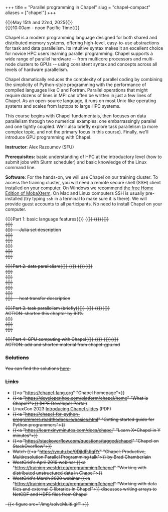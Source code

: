 +++
title = "Parallel programming in Chapel"
slug = "chapel-compact"
aliases = ["chapel"]
+++

{{<cor>}}May 15th and 22nd, 2025{{</cor>}}\
{{<cgr>}}10:00am - noon Pacific Time{{</cgr>}}

Chapel is a modern programming language designed for both shared and distributed memory systems, offering
high-level, easy-to-use abstractions for task and data parallelism. Its intuitive syntax makes it an excellent
choice for novice HPC users learning parallel programming. Chapel supports a wide range of parallel hardware
-- from multicore processors and multi-node clusters to GPUs -- using consistent syntax and concepts across
all levels of hardware parallelism.

Chapel dramatically reduces the complexity of parallel coding by combining the simplicity of Python-style
programming with the performance of compiled languages like C and Fortran. Parallel operations that might
require dozens of lines in MPI can often be written in just a few lines of Chapel. As an open-source language,
it runs on most Unix-like operating systems and scales from laptops to large HPC systems.

This course begins with Chapel fundamentals, then focuses on data parallelism through two numerical examples:
one embarrassingly parallel and one tightly coupled. We'll also briefly explore task parallelism (a more
complex topic, and not the primary focus in this course). Finally, we'll introduce GPU programming with
Chapel.

<!-- 1. Instructor / helpers / course introduction -->
<!-- 1. Introduction to Chapel (download the [PDF slides](http://bit.ly/chapeltop)) -->
<!-- 1. Distribute usernames and passwords -->
<!-- 1. Hands-on on the cluster:   -->
<!--   4.1 let's try to log in to the training cluster   -->
<!--   4.2 let's try loading single-locale Chapel and compiling a simple code   -->
<!--   4.3 let's write a makefile for compiling Chapel codes   -->
<!--   4.4 let's submit a serial job script to run Chapel on a compute node -->
<!-- 1. Review the program for self-study:   -->
<!--   5.1 build step-by-step a serial heat diffusion solver   -->
<!--   5.2 task parallelism in shared-memory -->
<!-- Start with the **Basic language features** page. Next go to **Task parallelism** and try to go as far as you can in that -->
<!-- page before the mid-day session. I suggest skipping *"Parallelizing the heat transfer equation"* subsection at the end -->
<!-- to save time. -->
<!-- Try to do all exercises in the lessons. The solutions are posted at the end of each page: please try not to look at them -->
<!-- while working on the problems. -->

<!-- 1. Answer any questions + go through the main points from the morning   -->
<!--     1.1 serial heat diffusion solver   -->
<!--     1.1 task parallelism in shared-memory -->
<!-- 1. Review the program for the afternoon: data parallelism -->
<!-- 1. Let's try loading multi-locale Chapel and compiling a simple multi-locale code -->

**Instructor**: Alex Razoumov (SFU)

**Prerequisites:** basic understanding of HPC at the introductory level (how to submit jobs with Slurm scheduler) and
  basic knowledge of the Linux command line.

**Software**: For the hands-on, we will use Chapel on our training cluster. To access the training cluster, you will
need a remote secure shell (SSH) client installed on your computer. On Windows we recommend
[the free Home Edition of MobaXterm](https://mobaxterm.mobatek.net/download.html). On Mac and Linux computers SSH is
usually pre-installed (try typing `ssh` in a terminal to make sure it is there). We will provide guest accounts to all
participants. No need to install Chapel on your computer.






{{<cor>}}Part 1: basic language features{{</cor>}} {{<s>}} {{<cgr>}}{{</cgr>}} \
{{<linktitle url="../chapel2/chapel-01-intro" text="Introduction to Chapel">}} \
{{<linktitle url="../chapel2/chapel-02-variables" text="Basic syntax and variables">}} -- Julia set description \
{{<linktitle url="../chapel2/chapel-03-ranges-and-arrays" text="Ranges and arrays">}} \
{{<linktitle url="../chapel2/chapel-04-control-flow" text="Control flow">}} \
{{<linktitle url="../chapel2/chapel-06-command-line-arguments" text="Using command-line arguments">}} \
{{<linktitle url="../chapel2/chapel-07-timing" text="Measuring code performance">}} \
{{<linktitle url="../chapel2/chapel-08-output" text="Writing output">}}

{{<cor>}}Part 2: data parallelism{{</cor>}} {{<s>}} {{<cgr>}}{{</cgr>}} \
{{<linktitle url="../chapel2/chapel-10-intro-parallel" text="Intro to parallel computing">}} \
{{<linktitle url="../chapel2/chapel-11-single-locale-data-parallel" text="Single-locale data parallelism">}} \
{{<linktitle url="../chapel2/chapel-13-multi-locale-chapel" text="Multi-locale Chapel">}} \
{{<linktitle url="../chapel2/chapel-14-domains-and-data-parallel" text="Domains and data parallelism">}} \
{{<linktitle url="../chapel2/chapel-15-distributed-julia-set" text="Parallel Julia set">}} \
{{<linktitle url="../chapel2/chapel-16-distributed-heat-transfer" text="Heat transfer solver on distributed domains">}} -- heat transfer description

{{<cor>}}Part 3: task parallelism (briefly){{</cor>}} {{<s>}} {{<cgr>}}{{</cgr>}} \
ACTION: shorten this chapter by 90% \
{{<linktitle url="../chapel2/chapel-20-fire-and-forget-tasks" text="Fire-and-forget tasks">}} \
{{<linktitle url="../chapel2/chapel-21-synchronising-tasks" text="Synchronization of tasks">}} \
{{<linktitle url="../chapel2/chapel-22-task-parallel-heat-transfer" text="Task-parallelizing the heat transfer solver">}}

{{<cor>}}Part 4: GPU computing with Chapel{{</cor>}} {{<s>}} {{<cgr>}}{{</cgr>}} \
ACTION: add and shorten material from chapel-gpu.md




### Solutions

You can find the solutions [here](../../solutions-chapel).




### Links

- {{<a "https://chapel-lang.org" "Chapel homepage">}}
- {{<a "https://developer.hpe.com/platform/chapel/home" "What is Chapel?">}} (HPE Developer Portal)
- LinuxCon 2023 [Introducing Chapel slides](https://chapel-lang.org/presentations/ChapelForLinuxCon-presented.pdf) (PDF)
- {{<a "https://chapel-for-python-programmers.readthedocs.io/basics.html" "Getting started guide for Python programmers">}}
- {{<a "https://learnxinyminutes.com/docs/chapel" "Learn X=Chapel in Y minutes">}}
- {{<a "https://stackoverflow.com/questions/tagged/chapel" "Chapel on StackOverflow">}}
- Watch {{<a "https://youtu.be/0DjIdRJIqRY" "Chapel: Productive, Multiresolution Parallel Programming talk">}} by Brad Chamberlain
- WestGrid's April 2019 webinar {{<a "https://training.westdri.ca/programming#chapel" "Working with distributed unstructured data in Chapel">}}
- WestGrid's March 2020 webinar {{<a "https://training.westdri.ca/programming#chapel" "Working with data files and external C libraries in Chapel">}} discusses writing arrays to NetCDF and HDF5 files from Chapel




<!-- * Binary I/O: check https://chapel-lang.org/publications/ParCo-Larrosa.pdf -->

<!-- * advanced: take a simple 2D or 3D non-linear problem, linearize it, implement a parallel multi-locale -->
<!--   linear solver entirely in Chapel -->






&nbsp;
{{< figure src="/img/solveMulti.gif" >}}
